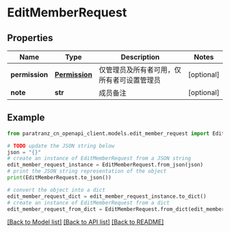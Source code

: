 # EditMemberRequest


## Properties

Name | Type | Description | Notes
------------ | ------------- | ------------- | -------------
**permission** | [**Permission**](Permission.md) | 仅管理员及所有者可用，仅所有者可设置管理员 | [optional] 
**note** | **str** | 成员备注 | [optional] 

## Example

```python
from paratranz_cn_openapi_client.models.edit_member_request import EditMemberRequest

# TODO update the JSON string below
json = "{}"
# create an instance of EditMemberRequest from a JSON string
edit_member_request_instance = EditMemberRequest.from_json(json)
# print the JSON string representation of the object
print(EditMemberRequest.to_json())

# convert the object into a dict
edit_member_request_dict = edit_member_request_instance.to_dict()
# create an instance of EditMemberRequest from a dict
edit_member_request_from_dict = EditMemberRequest.from_dict(edit_member_request_dict)
```
[[Back to Model list]](../README.md#documentation-for-models) [[Back to API list]](../README.md#documentation-for-api-endpoints) [[Back to README]](../README.md)


